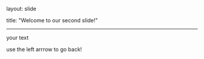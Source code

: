 



layout: slide

title: "Welcome to our second slide!"

---

your text

use the left arrrow to go back!
